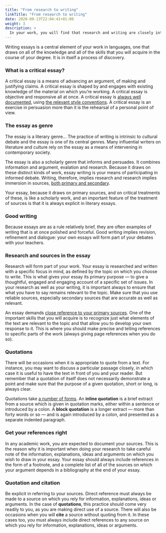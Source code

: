```yaml
---
title: "From research to writing"
linkTitle: "From research to writing"
date: 2020-09-13T22:04:41+01:00
weight: 3
description: >
  In your work, you will find that research and writing are closely integrated
---
```


Writing essays is a central element of your work in languages, one that draws on all of the knowledge and all of the skills that you will acquire in the course of your degree. It is in itself a process of discovery.

### What is a critical essay?

A critical essay is a means of advancing an argument, of making and justifying claims. A critical essay is shaped by and engages with existing knowledge of the material on which you’re working. A critical essay is objective and responsive all at once. A critical essay is [always well documented](/docs/style-guide/references-and-bibliography), using [the relevant style conventions](/docs/style-guide/). A critical essay is an exercise in persuasion more than it is the rehearsal of a personal point of view. 

### The essay as genre

The essay is a literary genre... The practice of writing is intrinsic to cultural debate and the essay is one of its central genres. Many influential writers on literature and culture rely on the essay as a means of intervening in contemporary society.

The essay is also a scholarly genre that informs and persuades. It combines information and argument, evalation and research. Because it draws on these distinct kinds of work, essay writing is your means of participating in informed debate. Writing, therefore, implies research and research implies immersion in sources, [both primary and secondary](/docs/research/discover-research-materials).

Your essay, because it draws on primary sources, and on critical treatments of these, is like a scholarly work, and an important feature of the treatment of sources is that it is always explicit in literary essays. 

### Good writing

Because essays are as a rule relatively brief, they are often examples of writing that is at once polished and forceful. Good writing implies revision, refinement and dialogue: your own essays will form part of your debates with your teachers.

### Research and sources in the essay

Research will form part of your work. Your essay is researched and written with a specific focus in mind, as defined by the topic on which you choose to write. This is what gives your essay its primary purpose — to give a thoughtful, engaged and engaging account of a specific set of issues. In your research as well as your writing, it is important always to ensure that what you have to say remains relevant to the topic. Make sure that you use reliable sources, especially secondary sources that are accurate as well as relevant. 

An essay demands [close reference to your primary sources](/docs/style-guide/using-sources). One of the important skills that you will acquire is to recognize just what elements of the text are relevant to the topic and that allow you to develop your own response to it. This is where you should make precise and telling references to specific parts of the work (always giving page references when you do so).

### Quotations

There will be occasions when it is appropriate to quote from a text. For instance, you may want to discuss a particular passage closely, in which case it is useful to have the text in front of you and your reader. But remember that a quotation of itself does not necessarily demonstrate a point and make sure that the purpose of a given quotation, short or long, is always clear. 

Quotations take [a number of forms](/docs/writing/structured-documents/#an-essay-is-a-structured-document). An **inline quotation** is a brief extract from a source which is given in quotation marks, either within a sentence or introduced by a colon. A **block quotation** is a longer extract — more than forty words or so — and is again introduced by a colon, and presented as a separate indented paragraph.

### Get your references right 

In any academic work, you are expected to document your sources. This is the reason why it is important when doing your research to take careful note of the information, explanations, ideas and arguments on which you wish to draw in your essay. Your essay should always include references in the form of a footnote, and a complete list of all of the sources on which your argument depends in a bibliography at the end of your essay.

### Quotation and citation

Be explicit in referring to your sources. Direct reference must always be made to a source on which you rely for information, explanations, ideas or arguments. In the case of **quotations**, this practice should come very readily to you, as you are making direct use of a source. There will also be occasions when you will **cite** a source without quoting from it. In these cases too, you must always include direct references to any source on which you rely for information, explanations, ideas or arguments.